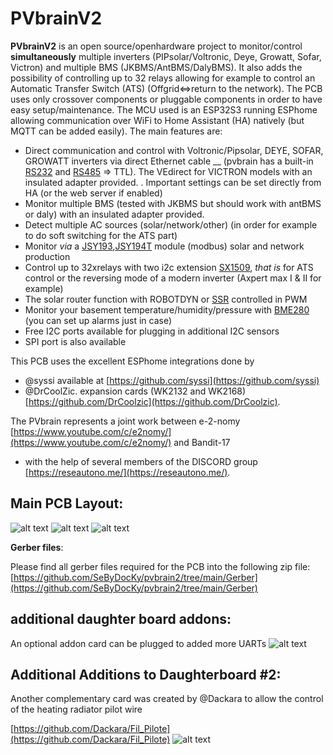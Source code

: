 # PVbrainV2

__PVbrainV2__ is an open source/openhardware project to monitor/control __simultaneously__ multiple inverters (PIPsolar/Voltronic, Deye, Growatt, Sofar, Victron)  and multiple BMS (JKBMS/AntBMS/DalyBMS). It also adds the possibility of controlling up to 32 relays allowing for example to control an Automatic Transfer Switch (ATS) (Offgrid<=>return to the network). The PCB uses only crossover components or pluggable components in order to have easy setup/maintenance. The MCU used is an ESP32S3 running ESPhome allowing communication over WiFi to Home Assistant (HA) natively (but MQTT can be added easily). The main features are:

- Direct communication and control with Voltronic/Pipsolar, DEYE, SOFAR, GROWATT inverters via direct Ethernet cable __ (pvbrain has a built-in [RS232](https://a.aliexpress.com/_EzMcqvP) and [RS485](https://a.aliexpress.com/_EzS7TkZ)  => TTL). The VEdirect for VICTRON models with an insulated adapter provided. . Important settings can be set directly from HA (or the web server if enabled)
- Monitor multiple BMS (tested with JKBMS but should work with antBMS or daly) with an insulated adapter provided.
- Detect multiple AC sources  (solar/network/other) (in order for example to do soft switching for the ATS part)
- Monitor _via_ a [JSY193](https://fr.aliexpress.com/item/1005006220451517.html?spm=a2g0o.productlist.main.1.78731a7aFJMRab&algo_pvid=552f0790-5e87-49c8-8cc2-274276f6b2df&algo_exp_id=552f0790-5e87-49c8-8cc2-274276f6b2df-0&pdp_npi=4%40dis%21USD%2135.69%2132.68%21%21%2135.69%2132.68%21%402101ec1f17069201312747675eceea%2112000036341169137%21sea%21US%210%21AB&curPageLogUid=saUns3hFYlyz&utparam-url=scene%3Asearch%7Cquery_from%3A&gatewayAdapt=glo2fra4itemAdapt),[JSY194T](https://fr.aliexpress.com/item/4000382480848.html?spm=a2g0o.productlist.main.1.49ae3a38yMlTmz&algo_pvid=53b28988-3d2b-4d38-93da-d7b98b42a03f&algo_exp_id=53b28988-3d2b-4d38-93da-d7b98b42a03f-0&pdp_npi=4%40dis%21EUR%2123.38%2117.38%21%21%2124.83%2118.46%21%402103252e17069202002873876e2fef%2110000001562590000%21sea%21FR%210%21AB&curPageLogUid=WCEPp2SqOtZ3&utparam-url=scene%3Asearch%7Cquery_from%3A) module (modbus) solar and network production
- Control up to 32xrelays with two i2c extension [SX1509](https://esphome.io/components/sx1509), _that is_ for ATS control or the reversing mode of a modern inverter (Axpert max I & II for example)
- The solar router function with ROBOTDYN or [SSR](https://fr.aliexpress.com/item/32606816346.html?spm=a2g0o.productlist.main.1.618d9ylQ9ylQo5&algo_pvid=d05e6bee-80e5-4507-9ca7-49602b00091a&algo_exp_id=d05e6bee-80e5-4507-9ca7-49602b00091a-0&pdp_npi=4%40dis%21EUR%2131.97%2131.97%21%21%2133.95%2133.95%21%402103277f17069212491575469e35f0%2159218062991%21sea%21FR%210%21AB&curPageLogUid=drJcjzHxOehG&utparam-url=scene%3Asearch%7Cquery_from%3A) controlled in PWM
- Monitor your basement temperature/humidity/pressure with [BME280](https://esphome.io/components/sensor/bme280) (you can set up alarms just in case)
- Free I2C ports available for plugging in additional I2C sensors
- SPI port is also available

This PCB uses the excellent ESPhome integrations done by
- @syssi available at [https://github.com/syssi](https://github.com/syssi)
- @DrCoolZic. expansion cards (WK2132 and WK2168)  [https://github.com/DrCoolzic](https://github.com/DrCoolzic).

The PVbrain represents a joint work between e-2-nomy [https://www.youtube.com/c/e2nomy/](https://www.youtube.com/c/e2nomy/) and Bandit-17
- with the help of several members of the DISCORD group [https://reseautono.me/](https://reseautono.me/).

## __Main PCB Layout__:

![alt text](https://github.com/SeByDocKy/pvbrain2/blob/main/pictures/top%20side%20with%20wk2168.png)
![alt text](https://github.com/SeByDocKy/pvbrain2/blob/main/pictures/bottom%20side%20with%20wk2168.png)
![alt text](https://github.com/SeByDocKy/pvbrain2/blob/main/pictures/3D%20view%20with%20wk2168.png)

__Gerber files__:

Please find all gerber files required for the PCB into the following zip file:
[https://github.com/SeByDocKy/pvbrain2/tree/main/Gerber](https://github.com/SeByDocKy/pvbrain2/tree/main/Gerber)

## __additional daughter board addons__:

An optional addon card can be plugged to added more UARTs 
![alt text](https://github.com/SeByDocKy/pvbrain2/blob/main/pictures/UART%20EXTENSION%20MODULE.PNG)

## __Additional Additions to Daughterboard #2__:

Another complementary card was created by @Dackara to allow the control of the heating radiator pilot wire

[https://github.com/Dackara/Fil_Pilote](https://github.com/Dackara/Fil_Pilote)
![alt text](https://github.com/Dackara/Fil_Pilote/blob/main/Image/Photo/IMG_3848.JPG)
